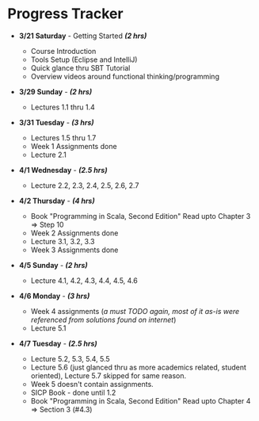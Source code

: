 # Progress Tracker

* **3/21 Saturday** - Getting Started ***(2 hrs)***
  * Course Introduction
  * Tools Setup (Eclipse and IntelliJ)
  * Quick glance thru SBT Tutorial
  * Overview videos around functional thinking/programming

* **3/29 Sunday** - ***(2 hrs)***
  * Lectures 1.1 thru 1.4
  

* **3/31 Tuesday** - ***(3 hrs)***
  * Lectures 1.5 thru 1.7
  * Week 1 Assignments done
  * Lecture 2.1
  
  
* **4/1 Wednesday** - ***(2.5 hrs)***  
  * Lecture 2.2, 2.3, 2.4, 2.5, 2.6, 2.7

  
* **4/2 Thursday** - ***(4 hrs)***  
  * Book "Programming in Scala, Second Edition" Read upto Chapter 3 => Step 10
  * Week 2 Assignments done
  * Lecture 3.1, 3.2, 3.3
  * Week 3 Assignments done
  
  
* **4/5 Sunday** - ***(2 hrs)***  
  * Lecture 4.1, 4.2, 4.3, 4.4, 4.5, 4.6
  
* **4/6 Monday** - ***(3 hrs)***  
  * Week 4 assignments (_a must TODO again, most of it as-is were referenced from solutions found on internet_)
  * Lecture 5.1
  
* **4/7 Tuesday** - ***(2.5 hrs)***  
  * Lecture 5.2, 5.3, 5.4, 5.5  
  * Lecture 5.6 (just glanced thru as more academics related, student oriented), Lecture 5.7 skipped for same reason.
  * Week 5 doesn't contain assignments.
  * SICP Book - done until 1.2
  * Book "Programming in Scala, Second Edition" Read upto Chapter 4 => Section 3 (#4.3)
  